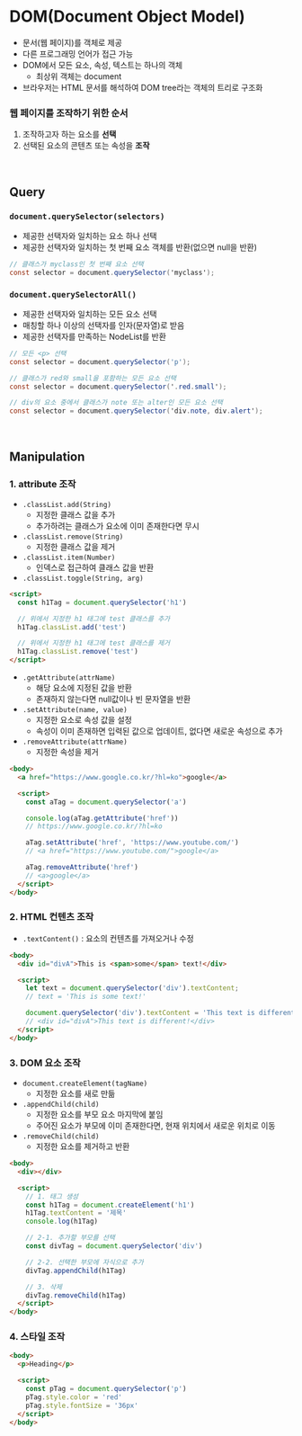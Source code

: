 # DOM(Document Object Model)
- 문서(웹 페이지)를 객체로 제공
- 다른 프로그래밍 언어가 접근 가능
- DOM에서 모든 요소, 속성, 텍스트는 하나의 객체
    - 최상위 객체는 document
- 브라우저는 HTML 문서를 해석하여 DOM tree라는 객체의 트리로 구조화
### 웹 페이지를 조작하기 위한 순서
1. 조작하고자 하는 요소를 **선택**
2. 선택된 요소의 콘텐츠 또는 속성을 **조작**

<br>

## Query
### `document.querySelector(selectors)`
- 제공한 선택자와 일치하는 요소 하나 선택
- 제공한 선택자와 일치하는 첫 번째 요소 객체를 반환(없으면 null을 반환)
``` cs
// 클래스가 myclass인 첫 번째 요소 선택
const selector = document.querySelector('myclass');
```

### `document.querySelectorAll()`
- 제공한 선택자와 일치하는 모든 요소 선택
- 매칭할 하나 이상의 선택자를 인자(문자열)로 받음
- 제공한 선택자를 만족하는 NodeList를 반환
``` cs
// 모든 <p> 선택
const selector = document.querySelector('p');

// 클래스가 red와 small을 포함하는 모든 요소 선택
const selector = document.querySelector('.red.small');

// div의 요소 중에서 클래스가 note 또는 alter인 모든 요소 선택
const selector = document.querySelector('div.note, div.alert');
```

<br>

## Manipulation
### 1. attribute 조작
- `.classList.add(String)`
  - 지정한 클래스 값을 추가
  - 추가하려는 클래스가 요소에 이미 존재한다면 무시
- `.classList.remove(String)`
  - 지정한 클래스 값을 제거
- `.classList.item(Number)`
  - 인덱스로 접근하여 클래스 값을 반환
- `.classList.toggle(String, arg)`

``` html
<script>
  const h1Tag = document.querySelector('h1')

  // 위에서 지정한 h1 태그에 test 클래스를 추가
  h1Tag.classList.add('test')

  // 위에서 지정한 h1 태그에 test 클래스를 제거
  h1Tag.classList.remove('test')
</script>
```
- `.getAttribute(attrName)`
  - 해당 요소에 지정된 값을 반환
  - 존재하지 않는다면 null값이나 빈 문자열을 반환
- `.setAttribute(name, value)`
  - 지정한 요소로 속성 값을 설정
  - 속성이 이미 존재하면 입력된 값으로 업데이트, 없다면 새로운 속성으로 추가
- `.removeAttribute(attrName)`
  - 지정한 속성을 제거
``` html
<body>
  <a href="https://www.google.co.kr/?hl=ko">google</a>

  <script>
    const aTag = document.querySelector('a')

    console.log(aTag.getAttribute('href'))
    // https://www.google.co.kr/?hl=ko

    aTag.setAttribute('href', 'https://www.youtube.com/')
    // <a href="https://www.youtube.com/">google</a>

    aTag.removeAttribute('href')
    // <a>google</a>
  </script>
</body>
```

### 2. HTML 컨텐츠 조작
- `.textContent()` : 요소의 컨텐츠를 가져오거나 수정
``` html
<body>
  <div id="divA">This is <span>some</span> text!</div>

  <script>
    let text = document.querySelector('div').textContent;
    // text = 'This is some text!'

    document.querySelector('div').textContent = 'This text is different!';
    // <div id="divA">This text is different!</div>
  </script>
</body>
```

### 3. DOM 요소 조작
- `document.createElement(tagName)`
  - 지정한 요소를 새로 만듦
- `.appendChild(child)`
  - 지정한 요소를 부모 요소 마지막에 붙임
  - 주어진 요소가 부모에 이미 존재한다면, 현재 위치에서 새로운 위치로 이동
- `.removeChild(child)`
  - 지정한 요소를 제거하고 반환
``` html
<body>
  <div></div>

  <script>
    // 1. 태그 생성
    const h1Tag = document.createElement('h1')
    h1Tag.textContent = '제목'
    console.log(h1Tag)

    // 2-1. 추가할 부모를 선택
    const divTag = document.querySelector('div')

    // 2-2. 선택한 부모에 자식으로 추가
    divTag.appendChild(h1Tag)

    // 3. 삭제
    divTag.removeChild(h1Tag)
  </script>
</body>
```

### 4. 스타일 조작
```html
<body>
  <p>Heading</p>

  <script>
    const pTag = document.querySelector('p')
    pTag.style.color = 'red'
    pTag.style.fontSize = '36px'
  </script>
</body>
```